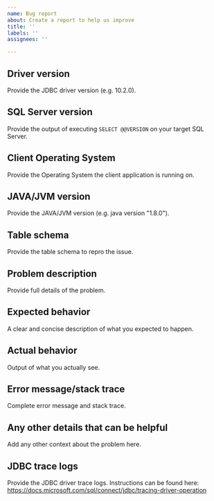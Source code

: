 ```yaml
---
name: Bug report
about: Create a report to help us improve
title: ''
labels: ''
assignees: ''

---
```


## Driver version
Provide the JDBC driver version (e.g. 10.2.0).

## SQL Server version
Provide the output of executing `SELECT @@VERSION` on your target SQL Server.

## Client Operating System
Provide the Operating System the client application is running on.

## JAVA/JVM version
Provide the JAVA/JVM version (e.g. java version "1.8.0").

## Table schema
Provide the table schema to repro the issue.

## Problem description
Provide full details of the problem.
## Expected behavior
A clear and concise description of what you expected to happen.
## Actual behavior
Output of what you actually see.
## Error message/stack trace
Complete error message and stack trace.
## Any other details that can be helpful
Add any other context about the problem here.

## JDBC trace logs
Provide the JDBC driver trace logs.  Instructions can be found here: https://docs.microsoft.com/sql/connect/jdbc/tracing-driver-operation
